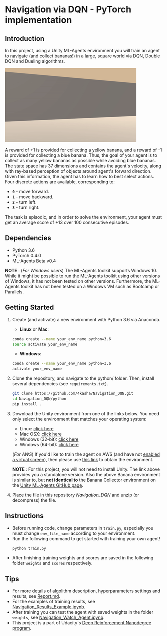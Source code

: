 [//]: # (Image References)

[image1]: ./media/Bnana1.gif "Trained Agent"


# Navigation via DQN - PyTorch implementation

## Introduction

In this project, using a Unity ML-Agents environment you will train an agent to navigate (and collect bananas!) in a large, square world via DQN, Double DQN and Dueling algorithms.  

![Trained Agent][image1]

A reward of +1 is provided for collecting a yellow banana, and a reward of -1 is provided for collecting a blue banana.  Thus, the goal of your agent is to collect as many yellow bananas as possible while avoiding blue bananas.  
The state space has 37 dimensions and contains the agent's velocity, along with ray-based perception of objects around agent's forward direction.  Given this information, the agent has to learn how to best select actions.  Four discrete actions are available, corresponding to:

- **`0`** - move forward.
- **`1`** - move backward.
- **`2`** - turn left.
- **`3`** - turn right.

The task is episodic, and in order to solve the environment, your agent must get an average score of +13 over 100 consecutive episodes.

## Dependencies

- Python 3.6
- PyTorch 0.4.0
- ML-Agents Beta v0.4

**NOTE** : (_For Windows users_) The ML-Agents toolkit supports Windows 10. While it might be possible to run the ML-Agents toolkit using other versions of Windows, it has not been tested on other versions. Furthermore, the ML-Agents toolkit has not been tested on a Windows VM such as Bootcamp or Parallels.

## Getting Started

1. Create (and activate) a new environment with Python 3.6 via Anaconda.

	- __Linux__ or __Mac__: 
	```bash
	conda create --name your_env_name python=3.6
	source activate your_env_name
	```
	- __Windows__: 
	```bash
	conda create --name your_env_name python=3.6 
	activate your_env_name
	```

2. Clone the repository, and navigate to the python/ folder. Then, install several dependencies (see `requirements.txt`).
    ```bash
    git clone https://github.com/4kasha/Navigation_DQN.git
    cd Navigation_DQN/python
    pip install .
    ```

3. Download the Unity environment from one of the links below.  You need only select the environment that matches your operating system:
    - Linux: [click here](https://s3-us-west-1.amazonaws.com/udacity-drlnd/P1/Banana/Banana_Linux.zip)
    - Mac OSX: [click here](https://s3-us-west-1.amazonaws.com/udacity-drlnd/P1/Banana/Banana.app.zip)
    - Windows (32-bit): [click here](https://s3-us-west-1.amazonaws.com/udacity-drlnd/P1/Banana/Banana_Windows_x86.zip)
    - Windows (64-bit): [click here](https://s3-us-west-1.amazonaws.com/udacity-drlnd/P1/Banana/Banana_Windows_x86_64.zip)

    (_For AWS_) If you'd like to train the agent on AWS (and have not [enabled a virtual screen](https://github.com/Unity-Technologies/ml-agents/blob/master/docs/Training-on-Amazon-Web-Service.md)), then please use [this link](https://s3-us-west-1.amazonaws.com/udacity-drlnd/P1/Banana/Banana_Linux_NoVis.zip) to obtain the environment.

    **NOTE** : For this project, you will not need to install Unity. The link above provides you a standalone version. Also the above Banana environment is similar to, but **not identical to** the Banana Collector environment on the [Unity ML-Agents GitHub page](https://github.com/Unity-Technologies/ml-agents/blob/master/docs/Learning-Environment-Examples.md#banana-collector).

4. Place the file in this repository _Navigation_DQN_ and unzip (or decompress) the file. 

## Instructions

- Before running code, change parameters in `train.py`, especially you must change `env_file_name` according to your environment.
- Run the following command to get started with training your own agent!
    ```bash
    python train.py
    ```
- After finishing training weights and scores are saved in the following folder `weights` and `scores` respectively. 


## Tips

- For more details of algolithm description, hyperparameters settings and results, see [Report.md](https://github.com/4kasha/Navigation_DQN/Report.md).
- For the examples of training results, see [Navigation_Results_Example.ipynb](Navigation_Results_Example.ipynb).
- After training you can test the agent with saved weights in the folder `weights`, see [Navigation_Watch_Agent.ipynb](Navigation_Watch_Agent.ipynb). 
- This project is a part of Udacity's [Deep Reinforcement Nanodegree program](https://www.udacity.com/course/deep-reinforcement-learning-nanodegree--nd893).


